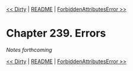 [&lt;&lt; Dirty](ch238-dirty.md) | [README](README.md) | [ForbiddenAttributesError &gt;&gt;](ch240-forbiddenattributeserror.md)

# Chapter 239. Errors

*Notes forthcoming*

[&lt;&lt; Dirty](ch238-dirty.md) | [README](README.md) | [ForbiddenAttributesError &gt;&gt;](ch240-forbiddenattributeserror.md)